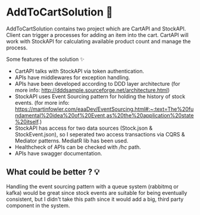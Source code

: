# AddToCartSolution 🎉

AddToCartSolution contains two project which are CartAPI and StockAPI. Client can trigger a processes for adding an item into the cart.
CartAPI will work with StockAPI for calculating available product count and manage the process.

Some features of the solution ✨

* CartAPI talks with StockAPI via token authentication.
* APIs have middlewares for exception handling.
* APIs have been developed according to DDD layer architecture (for more info: http://dddsample.sourceforge.net/architecture.html)
* StockAPI uses Event Sourcing pattern for holding the history of stock events. (for more info: https://martinfowler.com/eaaDev/EventSourcing.html#:~:text=The%20fundamental%20idea%20of%20Event,as%20the%20application%20state%20itself.)
* StockAPI has access for two data sources (Stock.json & StockEvent.json), so I seperated two access transactions via CQRS & Mediator patterns. MediatR lib has been used.
* Healthcheck of APIs can be checked with _/hc_ path.
* APIs have swagger documentation.

## What could be better ? 💡

Handling the event sourcing pattern with a queue system (rabbitmq or kafka) would be great since stock events are suitable for being eventually consistent, but I didn't take this path since it would add a big, third party component in the system.
